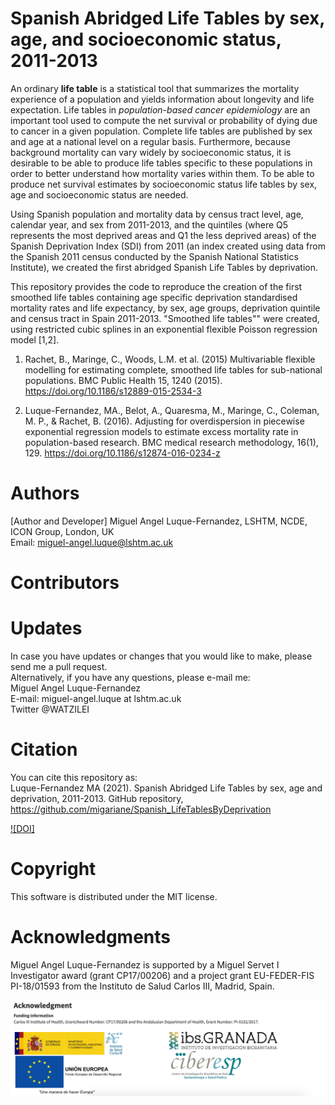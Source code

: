 # Spanish Abridged Life Tables by sex, age, and socioeconomic status, 2011-2013  
An ordinary **life table** is a statistical tool that summarizes the mortality experience of a population and yields information about longevity and life expectation. Life tables in *population-based cancer epidemiology* are an important tool used to compute the net survival or probability of dying due to cancer in a given population. Complete life tables are published by sex and age at a national level on a regular basis. Furthermore, because background mortality can vary widely by socioeconomic status, it is desirable to be able to produce life tables specific to these populations in order to better understand how mortality varies within them. To be able to produce net survival estimates by socioeconomic status life tables by sex, age and socioeconomic status are needed.  

Using Spanish population and mortality data by census tract level, age, calendar year, and sex from 2011-2013, and the quintiles (where Q5 represents the most deprived areas and Q1 the less deprived areas) of the Spanish Deprivation Index (SDI) from 2011 (an index created using data from the Spanish 2011 census conducted by the Spanish National Statistics Institute), we created the first abridged Spanish Life Tables by deprivation.   

This repository provides the code to reproduce the creation of the first smoothed life tables containing age specific deprivation standardised mortality rates and life expectancy, by sex, age groups, deprivation quintile and census tract in Spain 2011-2013. "Smoothed life tables"" were created, using restricted cubic splines in an exponential flexible Poisson regression model [1,2].  

1. Rachet, B., Maringe, C., Woods, L.M. et al. (2015) Multivariable flexible modelling for estimating complete, smoothed life tables for sub-national populations. BMC Public Health 15, 1240 (2015). https://doi.org/10.1186/s12889-015-2534-3  

2. Luque-Fernandez, MA., Belot, A., Quaresma, M., Maringe, C., Coleman, M. P., & Rachet, B. (2016). Adjusting for overdispersion in piecewise exponential regression models to estimate excess mortality rate in population-based research. BMC medical research methodology, 16(1), 129. https://doi.org/10.1186/s12874-016-0234-z

# Authors  
[Author and Developer]
Miguel Angel Luque-Fernandez, LSHTM, NCDE, ICON Group, London, UK    
Email: miguel-angel.luque@lshtm.ac.uk 

# Contributors  

 
# Updates
In case you have updates or changes that you would like to make, please send me a pull request.  
Alternatively, if you have any questions, please e-mail me:   
Miguel Angel Luque-Fernandez    
E-mail: miguel-angel.luque at lshtm.ac.uk  
Twitter @WATZILEI  

# Citation    
You can cite this repository as:  
Luque-Fernandez MA (2021). Spanish Abridged Life Tables by sex, age and deprivation, 2011-2013. GitHub repository, https://github.com/migariane/Spanish_LifeTablesByDeprivation         

[![DOI]](https://zenodo.org/)

# Copyright
This software is distributed under the MIT license.

# Acknowledgments  
Miguel Angel Luque-Fernandez is supported by a Miguel Servet I Investigator award (grant CP17/00206) and a project grant EU-FEDER-FIS PI-18/01593 from the Instituto de Salud Carlos III, Madrid, Spain.   

![Figure Link](https://github.com/migariane/Spanish_LifeTablesByDeprivation/blob/master/Acknowledgment.png)   

